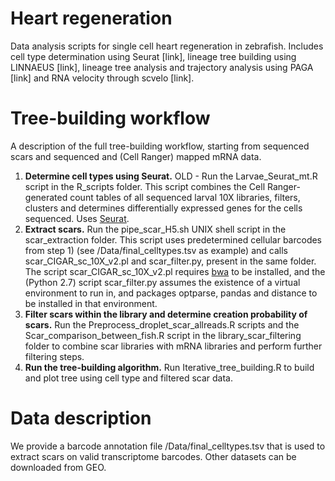 # Heart regeneration
Data analysis scripts for single cell heart regeneration in zebrafish. Includes cell type determination using Seurat [link], lineage tree building using LINNAEUS [link], lineage tree analysis and trajectory analysis using PAGA [link] and RNA velocity through scvelo [link].

# Tree-building workflow
A description of the full tree-building workflow, starting from sequenced scars and sequenced and (Cell Ranger) mapped mRNA data.

1. __Determine cell types using Seurat.__ OLD - Run the Larvae_Seurat_mt.R script in the R_scripts folder. This script combines the Cell Ranger-generated count tables of all sequenced larval 10X libraries, filters, clusters and determines differentially expressed genes for the cells sequenced. Uses [Seurat](http://satijalab.org/seurat/).
1. __Extract scars.__ Run the pipe_scar_H5.sh UNIX shell script in the scar_extraction folder. This script uses predetermined cellular barcodes from step 1) (see /Data/final_celltypes.tsv as example) and calls scar_CIGAR_sc_10X_v2.pl and scar_filter.py, present in the same folder. The script scar_CIGAR_sc_10X_v2.pl requires [bwa](http://bio-bwa.sourceforge.net) to be installed, and the (Python 2.7) script scar_filter.py assumes the existence of a virtual environment to run in, and packages optparse, pandas and distance to be installed in that environment.
3. __Filter scars within the library and determine creation probability of scars.__ Run the Preprocess_droplet_scar_allreads.R scripts and the Scar_comparison_between_fish.R script in the library_scar_filtering folder to combine scar libraries with mRNA libraries and perform further filtering steps.
4. __Run the tree-building algorithm.__ Run Iterative_tree_building.R to build and plot tree using cell type and filtered scar data.

# Data description
We provide a barcode annotation file /Data/final_celltypes.tsv that is used to extract scars on valid transcriptome barcodes. Other datasets can be downloaded from GEO.
